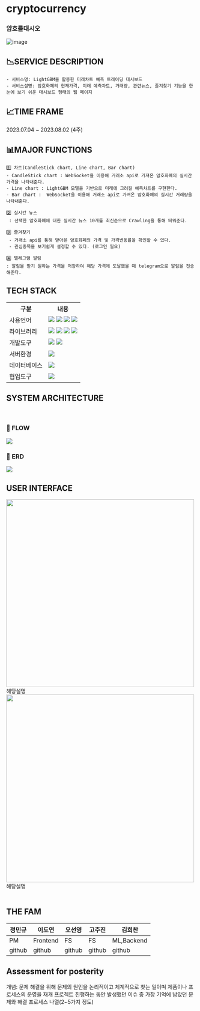 # **cryptocurrency**
### 암호를대시오
![image](https://github.com/2022-SMHRD-IS-BigData3/cryptocurrency/assets/128571044/321bef90-6a00-44b1-8ca2-332ea52da0df)



## 📉SERVICE DESCRIPTION

    - 서비스명: LightGBM을 활용한 미래차트 예측 트레이딩 대시보드
    - 서비스설명: 암호화폐의 현재가격, 미래 예측차트, 거래량, 관련뉴스, 즐겨찾기 기능을 한눈에 보기 쉬운 대시보드 형태의 웹 페이지 

## 📈TIME FRAME
2023.07.04 ~ 2023.08.02 (4주)

## 📊MAJOR FUNCTIONS
    1️⃣ 차트(CandleStick chart, Line chart, Bar chart)
    - CandleStick chart : WebSocket을 이용해 거래소 api로 가져온 암호화폐의 실시간 가격을 나타내준다.
    - Line chart : LightGBM 모델을 기반으로 미래에 그려질 예측차트를 구현한다.
    - Bar chart :  WebSocket을 이용해 거래소 api로 가져온 암호화폐의 실시간 거래량을 나타내준다.

    2️⃣ 실시간 뉴스
     : 선택한 암호화폐에 대한 실시간 뉴스 10개를 최신순으로 Crawling을 통해 띄워준다.

    3️⃣ 즐겨찾기
     - 거래소 api를 통해 받아온 암호화폐의 가격 및 가격변동률을 확인할 수 있다.
     - 관심종목을 보기쉽게 설정할 수 있다. (로그인 필요)

    4️⃣ 텔레그램 알림
    : 알림을 받기 원하는 가격을 저장하여 해당 가격에 도달했을 때 telegram으로 알림을 전송해준다.

    
    

## TECH STACK

<table>
    <tr>
        <th>구분</th>
        <th>내용</th>
    </tr>
    <tr>
        <td>사용언어</td>
        <td>
            <img src="https://img.shields.io/badge/java-007396?style=for-the-badge&logo=java&logoColor=white">
            <img src="https://img.shields.io/badge/HTML5-E34F26?style=for-the-badge&logo=HTML5&logoColor=white"/>
            <img src="https://img.shields.io/badge/CSS3-1572B6?style=for-the-badge&logo=CSS3&logoColor=white"/>
            <img src="https://img.shields.io/badge/python-3776AB?style=for-the-badge&logo=python&logoColor=white">
        </td>
    </tr>
    <tr>
        <td>라이브러리</td>
        <td>
            <img src="https://img.shields.io/badge/BootStrap-7952B3?style=for-the-badge&logo=BootStrap&logoColor=white"/>
            <img src="https://img.shields.io/badge/spring-6DB33F?style=for-the-badge&logo=spring&logoColor=white">
            <img src="https://img.shields.io/badge/JavaScript-F7DF1E?style=for-the-badge&logo=JavaScript&logoColor=white"/>
            <img src="https://img.shields.io/badge/jquery-0769AD?style=for-the-badge&logo=jquery&logoColor=white">
        </td>
    </tr>
    <tr>
        <td>개발도구</td>
        <td>
            <img src="https://img.shields.io/badge/Eclipse-2C2255?style=for-the-badge&logo=Eclipse&logoColor=white"/>
            <img src="https://img.shields.io/badge/VSCode-007ACC?style=for-the-badge&logo=VisualStudioCode&logoColor=white"/>
        </td>
    </tr>
    <tr>
        <td>서버환경</td>
        <td>
            <img src="https://img.shields.io/badge/Apache Tomcat-D22128?style=for-the-badge&logo=Apache Tomcat&logoColor=white"/>
        </td>
    </tr>
    <tr>
        <td>데이터베이스</td>
        <td>
            <img src="https://img.shields.io/badge/mysql-4479A1?style=for-the-badge&logo=mysql&logoColor=white"> 
        </td>
    </tr>
    <tr>
        <td>협업도구</td>
        <td>
            <img src="https://img.shields.io/badge/GitHub-181717?style=for-the-badge&logo=GitHub&logoColor=white"/>
        </td>
    </tr>
</table>

## SYSTEM ARCHITECTURE

<br>

### 📌 FLOW
<img src= "https://github.com/2022-SMHRD-IS-BigData3/cryptocurrency/assets/129911634/39d61f8f-9bd3-4629-b89b-85974fb6e3ff" >



<br>

### 📌 ERD
<img src="https://github.com/2022-SMHRD-IS-BigData3/cryptocurrency/assets/129911634/c8975717-8f80-4e42-acfa-6cb021089f81">






## USER INTERFACE
<img src="https://github.com/2022-SMHRD-IS-BigData3/cryptocurrency/assets/129911634/4cdad9d5-f9ab-4890-a189-2fac5cb9da6f" width="500">
<br>
해당설명
<br>
<img  src="https://github.com/2022-SMHRD-IS-BigData3/cryptocurrency/assets/129911634/de419b7d-38df-416a-b5ef-e81ec7be89bf" width="500">
<br>
해당설명
<br>




<br>

## THE FAM
| 정민규 | 이도연 | 오선영 | 고주진 | 김희찬 |
|---| ---|---|---|---|
| PM | Frontend |	FS | FS | ML,Backend |
|github|github |github |github |github|

## Assessment for posterity
개념: 문제 해결을 위해 문제의 원인을 논리적이고 체계적으로 찾는 일이며 제품이나 프로세스의 운영을 재개 프로젝트 진행하는 동안 발생했던 이슈 중 가장 기억에 남았던 문제와 해결 프로세스 나열(2~5가지 정도)


